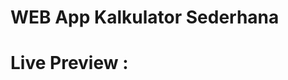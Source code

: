 # WEB App Kalkulator Sederhana
<h1> Live Preview : <a href="https://yudha1121ay.github.io/calculator> Link </a></h1>

<h3> Dibuat dengan : <br>
<ul>
    <li>HTML5</li>
    <li>CSS3 + Flexbox</li>
    <li>Vanilla JS</li>
</ul>
</h3>

<h3> Screenshot : </h3>

